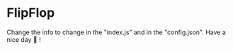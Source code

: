 # FlipFlop

Change the info to change in the "index.js" and in the "config.json". 
Have a nice day 🥳 !
